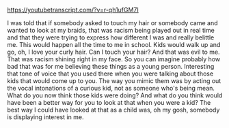 https://youtubetranscript.com/?v=r-qh1ufGM7I

 I was told that if somebody asked to touch my hair or somebody came and wanted to look at my braids, that was racism being played out in real time and that they were trying to express how different I was and really belittle me. This would happen all the time to me in school. Kids would walk up and go, oh, I love your curly hair. Can I touch your hair? And that was evil to me. That was racism shining right in my face. So you can imagine probably how bad that was for me believing these things as a young person. Interesting that tone of voice that you used there when you were talking about those kids that would come up to you. The way you mimic them was by acting out the vocal intonations of a curious kid, not as someone who's being mean. What do you now think those kids were doing? And what do you think would have been a better way for you to look at that when you were a kid? The best way I could have looked at that as a child was, oh my gosh, somebody is displaying interest in me.
